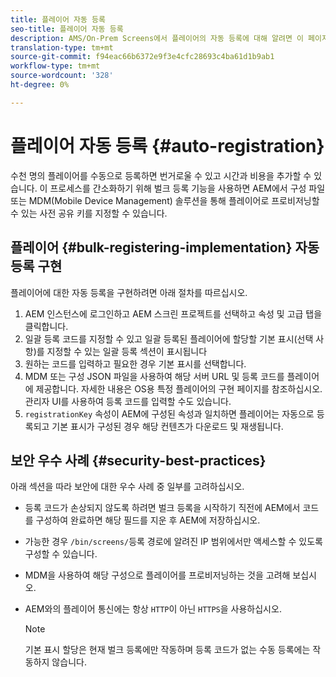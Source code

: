 ```yaml
---
title: 플레이어 자동 등록
seo-title: 플레이어 자동 등록
description: AMS/On-Prem Screens에서 플레이어의 자동 등록에 대해 알려면 이 페이지를 따르십시오.
translation-type: tm+mt
source-git-commit: f94eac66b6372e9f3e4cfc28693c4ba61d1b9ab1
workflow-type: tm+mt
source-wordcount: '328'
ht-degree: 0%

---
```



# 플레이어 자동 등록 {#auto-registration}

수천 명의 플레이어를 수동으로 등록하면 번거로울 수 있고 시간과 비용을 추가할 수 있습니다. 이 프로세스를 간소화하기 위해 벌크 등록 기능을 사용하면 AEM에서 구성 파일 또는 MDM(Mobile Device Management) 솔루션을 통해 플레이어로 프로비저닝할 수 있는 사전 공유 키를 지정할 수 있습니다.

## 플레이어 {#bulk-registering-implementation} 자동 등록 구현

플레이어에 대한 자동 등록을 구현하려면 아래 절차를 따르십시오.

1. AEM 인스턴스에 로그인하고 AEM 스크린 프로젝트를 선택하고 속성 및 고급 탭을 클릭합니다.
1. 일괄 등록 코드를 지정할 수 있고 일괄 등록된 플레이어에 할당할 기본 표시(선택 사항)를 지정할 수 있는 일괄 등록 섹션이 표시됩니다
1. 원하는 코드를 입력하고 필요한 경우 기본 표시를 선택합니다.
1. MDM 또는 구성 JSON 파일을 사용하여 해당 서버 URL 및 등록 코드를 플레이어에 제공합니다. 자세한 내용은 OS용 특정 플레이어의 구현 페이지를 참조하십시오. 관리자 UI를 사용하여 등록 코드를 입력할 수도 있습니다.
1. `registrationKey` 속성이 AEM에 구성된 속성과 일치하면 플레이어는 자동으로 등록되고 기본 표시가 구성된 경우 해당 컨텐츠가 다운로드 및 재생됩니다.

## 보안 우수 사례 {#security-best-practices}

아래 섹션을 따라 보안에 대한 우수 사례 중 일부를 고려하십시오.

* 등록 코드가 손상되지 않도록 하려면 벌크 등록을 시작하기 직전에 AEM에서 코드를 구성하여 완료하면 해당 필드를 지운 후 AEM에 저장하십시오.

* 가능한 경우 `/bin/screens/`등록 경로에 알려진 IP 범위에서만 액세스할 수 있도록 구성할 수 있습니다.

* MDM을 사용하여 해당 구성으로 플레이어를 프로비저닝하는 것을 고려해 보십시오.

* AEM와의 플레이어 통신에는 항상 `HTTP`이 아닌 `HTTPS`을 사용하십시오.

   >[!NOTE]
   >기본 표시 할당은 현재 벌크 등록에만 작동하며 등록 코드가 없는 수동 등록에는 작동하지 않습니다.